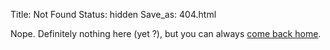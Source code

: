 Title: Not Found
Status: hidden
Save_as: 404.html

Nope. Definitely nothing here (yet ?), but you can always [come back home](/index.html).